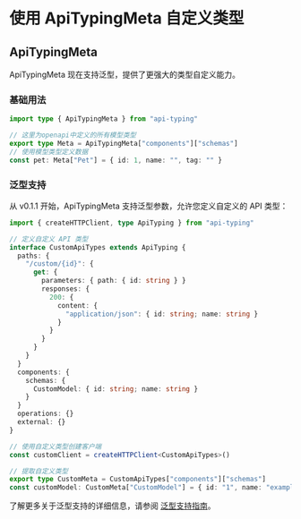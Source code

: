 # 使用 ApiTypingMeta 自定义类型

## ApiTypingMeta

ApiTypingMeta 现在支持泛型，提供了更强大的类型自定义能力。

### 基础用法

```typescript
import type { ApiTypingMeta } from "api-typing"

// 这里为openapi中定义的所有模型类型
export type Meta = ApiTypingMeta["components"]["schemas"]
// 使用模型类型定义数据
const pet: Meta["Pet"] = { id: 1, name: "", tag: "" }
```

### 泛型支持

从 v0.1.1 开始，ApiTypingMeta 支持泛型参数，允许您定义自定义的 API 类型：

```typescript
import { createHTTPClient, type ApiTyping } from "api-typing"

// 定义自定义 API 类型
interface CustomApiTypes extends ApiTyping {
  paths: {
    "/custom/{id}": {
      get: {
        parameters: { path: { id: string } }
        responses: {
          200: {
            content: {
              "application/json": { id: string; name: string }
            }
          }
        }
      }
    }
  }
  components: {
    schemas: {
      CustomModel: { id: string; name: string }
    }
  }
  operations: {}
  external: {}
}

// 使用自定义类型创建客户端
const customClient = createHTTPClient<CustomApiTypes>()

// 提取自定义类型
export type CustomMeta = CustomApiTypes["components"]["schemas"]
const customModel: CustomMeta["CustomModel"] = { id: "1", name: "example" }
```

了解更多关于泛型支持的详细信息，请参阅 [泛型支持指南](./generic-support.md)。
